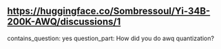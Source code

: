 ## https://huggingface.co/Sombressoul/Yi-34B-200K-AWQ/discussions/1

contains_question: yes
question_part: How did you do awq quantization?
